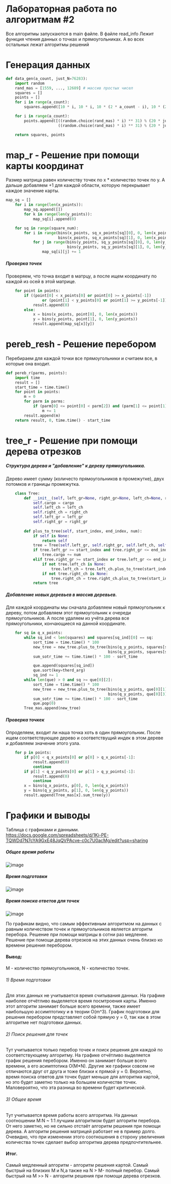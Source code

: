 # Лабораторная работа по алгоритмам #2
Все алгоритмы запускаются в main файле. В файле read_info Лежит функция чтения данных о точках и прямоугольниках. А во всех остальных лежат алгоритмы решений

# Генерация данных
```python
def data_gen(a_count, just_N=76283):
    import random
    rand_mas = [1559, ..., 12689] # массив простых чисел
    squares = []
    points = []
    for i in range(a_count):
        squares.append([10 * i, 10 * i, 10 * (2 * a_count - i), 10 * (2 * a_count - i)])

    for i in range(a_count):
        points.append([((random.choice(rand_mas) * i) ** 31) % (20 * just_N),
                       ((random.choice(rand_mas) * i) ** 31) % (20 * just_N)])

    return squares, points
```
# map_r - Решение при помощи карты координат
Размер матрица равен количеству точек по x * количество точек по y. А дальше добавляем +1 для каждой области, которую перекрывает каждое значение карты.
```python
map_sq = []
    for i in range(len(x_points)):
        map_sq.append([])
        for k in range(len(y_points)):
            map_sq[i].append(0)

    for sq in range(square_num):
        for i in range(bins(x_points, sq_x_points[sq][0], 0, len(x_points)),
                       bins(x_points, sq_x_points[sq][1], 0, len(x_points))):
            for j in range(bins(y_points, sq_y_points[sq][0], 0, len(y_points)),
                           bins(y_points, sq_y_points[sq][1], 0, len(y_points))):
                map_sq[i][j] += 1
```
##### Проверка точек
Проверяем, что точка входит в матрцу, а после ищем координату по каждой из осей в этой матрице.
```python
    for point in points:
        if ((point[0] < x_points[0] or point[0] >= x_points[-1])
                or (point[1] < y_points[0] or point[1] >= y_points[-1])):
            result.append(0)
        else:
            x = bins(x_points, point[0], 0, len(x_points))
            y = bins(y_points, point[1], 0, len(y_points))
            result.append(map_sq[x][y])
```
# pereb_resh - Решение перебором
Перебираем для каждой точки все прямоугольники и считаем все, в которые она входит.
```python
def pereb_r(parms, points):
    import time
    result = []
    start_time = time.time()
    for point in points:
        m = 0
        for parm in parms:
            if (parm[0] <= point[0] < parm[2]) and (parm[1] <= point[1] < parm[3]):
                m += 1
        result.append(m)
    return result, 0, time.time() - start_time
```
# tree_r - Решение при помощи дерева отрезков
##### Структура дерева и "добавление" к дереву прямоугольника.
Дерево имеет сумму (количесто прямоугольников в промежутке), двух потомков и границы промежутка.
```python
    class Tree:
        def __init__(self, left_gr=None, right_gr=None, left_ch=None, right_ch=None, cargo=0, ):
            self.cargo = cargo
            self.left_ch = left_ch
            self.right_ch = right_ch
            self.left_gr = left_gr
            self.right_gr = right_gr
            
        def plus_to_tree(self, start_index, end_index, num):
            if self is None:
                return self
            tree = Tree(self.left_gr, self.right_gr, self.left_ch, self.right_ch, self.cargo)
            if tree.left_gr >= start_index and tree.right_gr <= end_index:
                tree.cargo += num
            elif tree.right_gr >= start_index or tree.left_gr <= end_index:
                if not tree.left_ch is None:
                    tree.left_ch = tree.left_ch.plus_to_tree(start_index, end_index, num)
                if not tree.right_ch is None:
                    tree.right_ch = tree.right_ch.plus_to_tree(start_index, end_index, num)
            return tree
```
##### Добавление новых деревьев в массив деревьев.
Для каждой координаты мы сначала добавляем новый прямоугольник к дереву, потом добавляем этот прямоугольник к очереди прямоугольников. А после удаляем из учёта дерева все прямоугольники, кончающиеся на данной координате.
```python
    for sq in q_x_points:
        while sq_ind < len(squares) and squares[sq_ind][0] == sq:
            sort_time = time.time() * 100
            new_tree = new_tree.plus_to_tree(bins(q_y_points, squares[sq_ind][1], 0, len(q_y_points)),
                                             bins(q_y_points, squares[sq_ind][3], 0, len(q_y_points)-1), 1)
            sum_sotr_time += time.time() * 100 - sort_time

            que.append(squares[sq_ind])
            que.sort(key=therd_arg)
            sq_ind += 1
        while len(que) > 0 and sq >= que[0][2]:
            sort_time = time.time() * 100
            new_tree = new_tree.plus_to_tree(bins(q_y_points, que[0][1], 0, len(q_y_points)),
                                             bins(q_y_points, que[0][3], 0, len(q_y_points)-1), -1)
            sum_sotr_time += time.time() * 100 - sort_time
            que.pop(0)
        Tree_mas.append(new_tree)
```
##### Проверка точкек
Опроделяем, входит ли наша точка хоть в один прямоугольник. После ищем соответствующее дерево и соответствущий индек в этом дереве и добавляем значение этого узла.
```python
    for p in points:
        if p[0] < q_x_points[0] or p[0] > q_x_points[-1]:
            result.append(0)
            continue
        if p[1] < q_y_points[0] or p[1] > q_y_points[-1]:
            result.append(0)
            continue
        x = bins(q_x_points, p[0], 0, len(q_x_points))
        y = bins(q_y_points, p[1], 0, len(q_y_points))
        result.append(Tree_mas[x].sum_tree(y))
```
# Графики и выводы
Таблица с графиками и данными.
https://docs.google.com/spreadsheets/d/1Ki-PE-TQWDd7N7cYA9GxE48JqQVPAcve-c0c7U0acMg/edit?usp=sharing

##### Общее время работы
![image](https://github.com/IljaNoskov/algorithsm_lab2/assets/99073996/0f9a581c-7501-406f-8299-e28819ff0ba6)

##### Время подготовки
![image](https://github.com/IljaNoskov/algorithsm_lab2/assets/99073996/b9d4708f-755e-4d25-90f4-5c8ab10e4397)

##### Время поиска ответов для точек
![image](https://github.com/IljaNoskov/algorithsm_lab2/assets/99073996/20243fbb-74c8-484b-a46e-1fd3f42cd8fe)

По графикам видно, что самым эффективным алгоритмом на данных с равным количеством точек и прямоугольников является алгоритм перебора. Решение при помощи матрицы в сотни раз медленне. Решение при помощи дерева отрезков на этих данных очень близко ко времени решения перебором.

#### Вывод:
M - количество прямоугольников, N - количество точек.
###### 1) Время подготовки 
Для этих данных не учитывается время считывания данных.
На графике наиболее отчётливо выделяется время посмтроения карты. Именно этот алгоритм занимает больше всего времени, также имеет наибольшую ассимптотику и в теории O(m^3). График подготовки для решения перебором представляет собой прямую y = 0, так как в этом алгоритме нет подготовки данных. 
###### 2) Поиск решения для точек
Тут учитывается только перебор точек и поиск решения для каждой по соответствующему алгоритму. На графике отчётливо выделяется график решения перебором. Именно он занимает больше всего времени, а его асимптотика O(M*N). Другие же графики совсем не отличаются друг от друга и тоже близки к прямой y = 0. Вероятно, время поиска ответов для точек будет меньше для алгоритма картой, но это будет заметно только на большем количестве точек. Маловероятно, что эта разница во времени будет критической.
###### 3) Общее время
Тут учитывается время работы всего алгоритма. На данных соотношении M:N ~ 1:1 лучшим алгоритмом будет алгоритм перебора. От него заметно, но не сильно отстаёт алгоритм решения при помощи дерева. А алгоритм решения матрицей работает не в пример долго. Очевидно, что при изменении этого соотношения в сторону увеличения количества точек сделает выбор алгоритма дерева предпочтительнее.

#### Итог.
Самый медленный алгоритм - алгоритм решения картой.
Самый быстрый на близких M и N,а также на N > M- полный перебор.
Самый быстрый на M >> N - алгоритм решения при помощи дерева отрезков.
